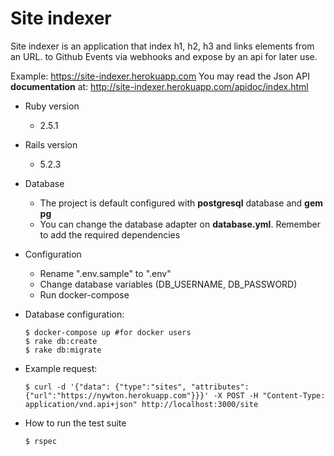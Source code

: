 # Site indexer

Site indexer is an application that index h1, h2, h3 and links elements from an URL. to Github Events via webhooks and expose by an api for later use.

Example: https://site-indexer.herokuapp.com
You may read the Json API **documentation** at: http://site-indexer.herokuapp.com/apidoc/index.html

* Ruby version
    - 2.5.1
* Rails version
     - 5.2.3
* Database
    - The project is default configured with **postgresql** database and **gem pg**
    - You can change the database adapter on **database.yml**. Remember to add the required dependencies
* Configuration
    - Rename ".env.sample" to ".env"
    - Change database variables (DB_USERNAME, DB_PASSWORD) 
    - Run docker-compose
* Database configuration:
    
    ````
    $ docker-compose up #for docker users
    $ rake db:create
    $ rake db:migrate
    
* Example request:
    
    ````
    $ curl -d '{"data": {"type":"sites", "attributes":{"url":"https://nywton.herokuapp.com"}}}' -X POST -H "Content-Type: application/vnd.api+json" http://localhost:3000/site

* How to run the test suite
    ````
    $ rspec
    

